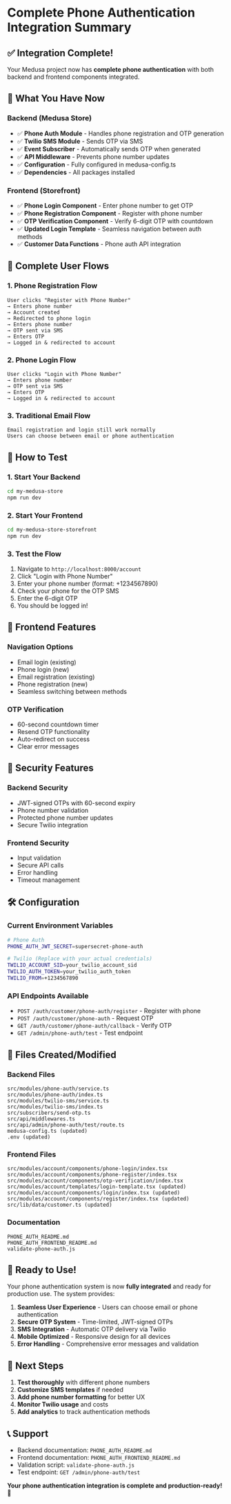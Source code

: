 # Complete Phone Authentication Integration Summary

## ✅ **Integration Complete!**

Your Medusa project now has **complete phone authentication** with both backend and frontend components integrated.

## 🎯 What You Have Now

### Backend (Medusa Store)
- ✅ **Phone Auth Module** - Handles phone registration and OTP generation
- ✅ **Twilio SMS Module** - Sends OTP via SMS
- ✅ **Event Subscriber** - Automatically sends OTP when generated
- ✅ **API Middleware** - Prevents phone number updates
- ✅ **Configuration** - Fully configured in medusa-config.ts
- ✅ **Dependencies** - All packages installed

### Frontend (Storefront)
- ✅ **Phone Login Component** - Enter phone number to get OTP
- ✅ **Phone Registration Component** - Register with phone number
- ✅ **OTP Verification Component** - Verify 6-digit OTP with countdown
- ✅ **Updated Login Template** - Seamless navigation between auth methods
- ✅ **Customer Data Functions** - Phone auth API integration

## 🔄 Complete User Flows

### 1. Phone Registration Flow
```
User clicks "Register with Phone Number"
→ Enters phone number
→ Account created
→ Redirected to phone login
→ Enters phone number
→ OTP sent via SMS
→ Enters OTP
→ Logged in & redirected to account
```

### 2. Phone Login Flow
```
User clicks "Login with Phone Number"
→ Enters phone number
→ OTP sent via SMS
→ Enters OTP
→ Logged in & redirected to account
```

### 3. Traditional Email Flow
```
Email registration and login still work normally
Users can choose between email or phone authentication
```

## 🚀 How to Test

### 1. Start Your Backend
```bash
cd my-medusa-store
npm run dev
```

### 2. Start Your Frontend
```bash
cd my-medusa-store-storefront
npm run dev
```

### 3. Test the Flow
1. Navigate to `http://localhost:8000/account`
2. Click "Login with Phone Number"
3. Enter your phone number (format: +1234567890)
4. Check your phone for the OTP SMS
5. Enter the 6-digit OTP
6. You should be logged in!

## 📱 Frontend Features

### Navigation Options
- Email login (existing)
- Phone login (new)
- Email registration (existing)
- Phone registration (new)
- Seamless switching between methods

### OTP Verification
- 60-second countdown timer
- Resend OTP functionality
- Auto-redirect on success
- Clear error messages

## 🔐 Security Features

### Backend Security
- JWT-signed OTPs with 60-second expiry
- Phone number validation
- Protected phone number updates
- Secure Twilio integration

### Frontend Security
- Input validation
- Secure API calls
- Error handling
- Timeout management

## 🛠️ Configuration

### Current Environment Variables
```bash
# Phone Auth
PHONE_AUTH_JWT_SECRET=supersecret-phone-auth

# Twilio (Replace with your actual credentials)
TWILIO_ACCOUNT_SID=your_twilio_account_sid
TWILIO_AUTH_TOKEN=your_twilio_auth_token
TWILIO_FROM=+1234567890
```

### API Endpoints Available
- `POST /auth/customer/phone-auth/register` - Register with phone
- `POST /auth/customer/phone-auth` - Request OTP
- `GET /auth/customer/phone-auth/callback` - Verify OTP
- `GET /admin/phone-auth/test` - Test endpoint

## 📁 Files Created/Modified

### Backend Files
```
src/modules/phone-auth/service.ts
src/modules/phone-auth/index.ts
src/modules/twilio-sms/service.ts
src/modules/twilio-sms/index.ts
src/subscribers/send-otp.ts
src/api/middlewares.ts
src/api/admin/phone-auth/test/route.ts
medusa-config.ts (updated)
.env (updated)
```

### Frontend Files
```
src/modules/account/components/phone-login/index.tsx
src/modules/account/components/phone-register/index.tsx
src/modules/account/components/otp-verification/index.tsx
src/modules/account/templates/login-template.tsx (updated)
src/modules/account/components/login/index.tsx (updated)
src/modules/account/components/register/index.tsx (updated)
src/lib/data/customer.ts (updated)
```

### Documentation
```
PHONE_AUTH_README.md
PHONE_AUTH_FRONTEND_README.md
validate-phone-auth.js
```

## 🎉 Ready to Use!

Your phone authentication system is now **fully integrated** and ready for production use. The system provides:

1. **Seamless User Experience** - Users can choose email or phone authentication
2. **Secure OTP System** - Time-limited, JWT-signed OTPs
3. **SMS Integration** - Automatic OTP delivery via Twilio
4. **Mobile Optimized** - Responsive design for all devices
5. **Error Handling** - Comprehensive error messages and validation

## 🔗 Next Steps

1. **Test thoroughly** with different phone numbers
2. **Customize SMS templates** if needed
3. **Add phone number formatting** for better UX
4. **Monitor Twilio usage** and costs
5. **Add analytics** to track authentication methods

## 📞 Support

- Backend documentation: `PHONE_AUTH_README.md`
- Frontend documentation: `PHONE_AUTH_FRONTEND_README.md`
- Validation script: `validate-phone-auth.js`
- Test endpoint: `GET /admin/phone-auth/test`

**Your phone authentication integration is complete and production-ready!** 🚀
